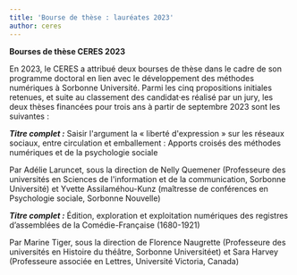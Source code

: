 ```yaml
---
title: 'Bourse de thèse : lauréates 2023'
author: ceres
---
```


**Bourses de thèse CERES 2023**

En 2023, le CERES a attribué deux bourses de thèse dans le cadre de son programme doctoral en lien avec le développement des méthodes numériques à Sorbonne Université. Parmi les cinq propositions initiales retenues, et suite au classement des candidat·es réalisé par un jury, les deux thèses financées pour trois ans à partir de septembre 2023 sont les suivantes :

***Titre complet :*** Saisir l'argument la « liberté d'expression » sur les réseaux sociaux, entre circulation et emballement : Apports croisés des méthodes numériques et de la psychologie sociale

Par Adélie Laruncet, sous la direction de Nelly Quemener (Professeure des universités en Sciences de l'information et de la communication, Sorbonne Université) et Yvette Assilaméhou-Kunz (maîtresse de conférences en Psychologie sociale, Sorbonne Nouvelle)

***Titre complet :*** Édition, exploration et exploitation numériques des registres d’assemblées de la Comédie-Française (1680-1921)

Par Marine Tiger, sous la direction de Florence Naugrette (Professeure des universités en Histoire du théâtre, Sorbonne Universitéet) et Sara Harvey (Professeure associée en Lettres, Université Victoria, Canada)
